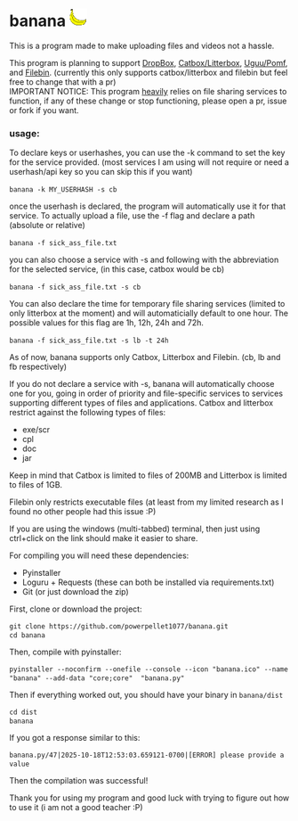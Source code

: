 # banana <img src="smolnana.png" id="banana"></img>
This is a program made to make uploading files and videos not a hassle.

This program is planning to support <a href="https://www.dropbox.com/">DropBox</a>, <a href="https://catbox.moe/">Catbox/Litterbox</a>, <a href="https://uguu.se/">Uguu/Pomf</a>, and <a href="https://filebin.net/">Filebin</a>. (currently this only supports catbox/litterbox and filebin but feel free to change that with a pr)
<br>IMPORTANT NOTICE: This program <u>heavily</u> relies on file sharing services to function, if any of these change or stop functioning, please open a pr, issue or fork if you want.


### usage:
To declare keys or userhashes, you can use the -k command to set the key for the service provided. (most services I am using will not require or need a userhash/api key so you can skip this if you want)

``banana -k MY_USERHASH -s cb``

once the userhash is declared, the program will automatically use it for that service. To actually upload a file, use the -f flag and declare a path (absolute or relative)

``banana -f sick_ass_file.txt``

you can also choose a service with -s and following with the abbreviation for the selected service, (in this case, catbox would be cb)

``banana -f sick_ass_file.txt -s cb``

You can also declare the time for temporary file sharing services (limited to only litterbox at the moment) and will automaticially default to one hour. The possible values for this flag are 1h, 12h, 24h and 72h.

``banana -f sick_ass_file.txt -s lb -t 24h``

As of now, banana supports only Catbox, Litterbox and Filebin. (cb, lb and fb respectively)

If you do not declare a service with -s, banana will automatically choose one for you, going in order of priority and file-specific services to services supporting different types of files and applications. 
Catbox and litterbox restrict against the following types of files:
 - exe/scr
 - cpl
 - doc
 - jar

Keep in mind that Catbox is limited to files of 200MB and Litterbox is limited to files of 1GB.

Filebin only restricts executable files (at least from my limited research as I found no other people had this issue :P)

If you are using the windows (multi-tabbed) terminal, then just using ctrl+click on the link should make it easier to share.


For compiling you will need these dependencies:
 - Pyinstaller
 - Loguru + Requests (these can both be installed via requirements.txt)
 - Git (or just download the zip)

First, clone or download the project: 

```
git clone https://github.com/powerpellet1077/banana.git
cd banana
```

Then, compile with pyinstaller:

```
pyinstaller --noconfirm --onefile --console --icon "banana.ico" --name "banana" --add-data "core;core"  "banana.py" 
```

Then if everything worked out, you should have your binary in ``banana/dist``

```
cd dist
banana
```

If you got a response similar to this:

```
banana.py/47|2025-10-18T12:53:03.659121-0700|[ERROR] please provide a value
```

Then the compilation was successful!

Thank you for using my program and good luck with trying to figure out how to use it (i am not a good teacher :P)

